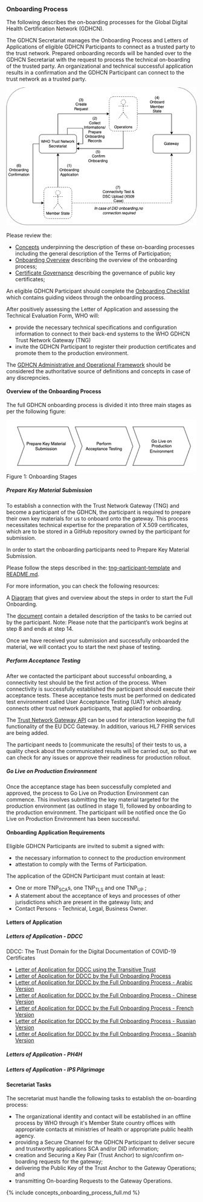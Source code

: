 
### Onboarding Process


The following describes the on-boarding processes for the Global Digital Health Certification Network (GDHCN).

 

The GDHCN Secretariat manages the Onboarding Process and Letters of Applications of eligible GDHCN Participants to connect as a trusted party to the trust network. Prepared onboarding records will be handed over to the GDHCN Secretariat with the request to process the technical on-boarding of the trusted party. An organizational and technical successful application results in a confirmation and the GDHCN Participant can connect to the trust network as a trusted party.

<div style="display:block">
	<img src="OnboardingOverview.drawio.png" style="float:none; margin: 0px 0px 0px 0px;"/>
</div>


Please review the:
* [Concepts](concepts.html) underpinning the description of these on-boarding processes including the general description of the Terms of Participation;
* [Onboarding Overview](concepts_onboarding.html) describing the overview of the onboarding process; 
* [Certificate Governance](concepts_certificate_governance.html) describing the governance of public key certificates; 

An eligible GDHCN Participant should complete the [Onboarding Checklist](concepts_onboarding_checklist.html) which contains guiding videos through the onboarding process.

After positively assessing the Letter of Application and assessing the Technical Evaluation Form, WHO will:
* provide the necessary technical specifications and configuration information to connect to their back-end systems to the WHO GDHCN Trust Network Gateway (TNG)
 * invite the GDHCN Participant to register their production certificates and promote them to the production environment.

The <a href="GDHCN_Administrative_and_Operational_Framework.pdf">GDHCN Administrative and Operational Framework</a> should be considered the authoritative source of definitions and concepts in case of any discrepncies.


#### Overview of the Onboarding Process

The full GDHCN onboarding process is divided it into three main stages as per the following figure:

<div style="display:block">
	<img src="OnboardingProcessStepsSimple.png" alt="Onboarding Stages" style="width:600px; float:none; margin: 0px 0px 0px 0px;"/>
</div>
Figure 1: Onboarding Stages




##### Prepare Key Material Submission


To establish a connection with the Trust Network Gateway (TNG) and become a participant of the GDHCN, the participant is required to prepare their own key materials for us to onboard onto the gateway. This process necessitates technical expertise for the preparation of X.509 certificates, which are to be stored in a GitHub repository owned by the participant for submission. 

In order to start the onboarding participants need to Prepare Key Material Submission.


 Please follow the steps described in the: [tng-participant-template](https://github.com/WorldHealthOrganization/tng-participant-template)
and [README.md](https://github.com/WorldHealthOrganization/tng-participant-template/blob/main/README.md).

 For more information, you can check the following resources:

 A [Diagram](https://smart.who.int/trust/OnboardingProcessInteractionParticipantAndWHO.png) that gives and overview about the steps in order to start the Full Onboarding.
 
The [document](https://smart.who.int/trust/blob/docs/OnboardingProcess_Documents/input/pagecontent/concepts_onboarding_process_full.html) contain a detailed description of the tasks to be carried out by the participant.
 Note: Please note that the participant’s work begins at step 8 and ends at step 14.


Once we have received your submission and successfully onboarded the material, we will contact you to start the next phase of testing.




#####  Perform Acceptance Testing

After we contacted the participant about successful onboarding, a connectivity test should be the first action of the process. When connectivity is successfully established the participant should execute their acceptance tests. These acceptance tests must be performed on dedicated test environment called User Acceptance Testing (UAT) which already connects other trust network participants, that applied for onboarding.

The [Trust Network Gateway API](openapi) can be used for interaction keeping the full functionality of the EU DCC Gateway. In addition, various HL7 FHIR services are being added.

The participant needs to [communicate the results] of their tests to us, a quality check about the communicated results will be carried out, so that we can check for any issues or approve their readiness for production rollout.

#####  Go Live on Production Environment


Once the acceptance stage has been successfully completed and approved, the process to Go Live on Production Environment can commence. This involves submitting the key material targeted for the production environment (as outlined in stage 1), followed by onboarding to the production environment. The participant will be notified once the Go Live on Production Environment has been successful.



#### Onboarding Application Requirements


Eligible GDHCN Participants are invited to submit a signed with:
* the necessary information to connect to the production environment
* attestation to comply with the Terms of Participation.

The application of the GDHCN Participant must contain at least:

* One or more TNP<sub>SCA</sub>s, one TNP<sub>TLS</sub> and one TNP<sub>UP</sub> ; 
* A statement about the acceptance of keys and processes of other jurisdictions which are present in the gateway lists; and
* Contact Persons - Technical, Legal, Business Owner.

#### Letters of Application

##### Letters of Application - DDCC

DDCC: The Trust Domain for the Digital Documentation of COVID-19 Certificates
* <a href="Letter_of_Application_Transitive_Trust.docx">Letter of Application for DDCC using the Transitive Trust</a> 
* <a href="Letter_of_Application_DDCC.docx">Letter of Application for DDCC by the Full Onboarding Process</a>
* <a href="Letter_of_Application_DDCC-Arabic.docx">Letter of Application for DDCC by the Full Onboarding Process - Arabic Version</a>
* <a href="Letter_of_Application_DDCC_Chinese.docx">Letter of Application for DDCC by the Full Onboarding Process - Chinese Version</a>
* <a href="Letter_of_Application_DDCC_French.docx">Letter of Application for DDCC by the Full Onboarding Process - French Version</a>
* <a href="Letter_of_Application_DDCC_Russian.docx">Letter of Application for DDCC by the Full Onboarding Process - Russian Version</a>
* <a href="Letter_of_Application_DDCC-Spanish.docx">Letter of Application for DDCC by the Full Onboarding Process - Spanish Version</a>

##### Letters of Application - PH4H
##### Letters of Application - IPS Pilgrimage




#### Secretariat Tasks
The secretariat must handle the following tasks to establish the on-boarding process:

* The organizational identity and contact will be established in an offline process by WHO through it's Member State country offices with appropriate contacts at ministries of health or appropriate public health agency.
* providing a Secure Channel for the GDHCN Participant to deliver secure and trustworthy applications SCA and/or DID information; 
* creation and Securing a Key Pair (Trust Anchor)  to sign/confirm on-boarding requests for the gateway; 
* delivering the Public Key of the Trust Anchor to the Gateway Operations; and
* transmitting On-boarding Requests to the Gateway Operations.





{% include concepts_onboarding_process_full.md %}
